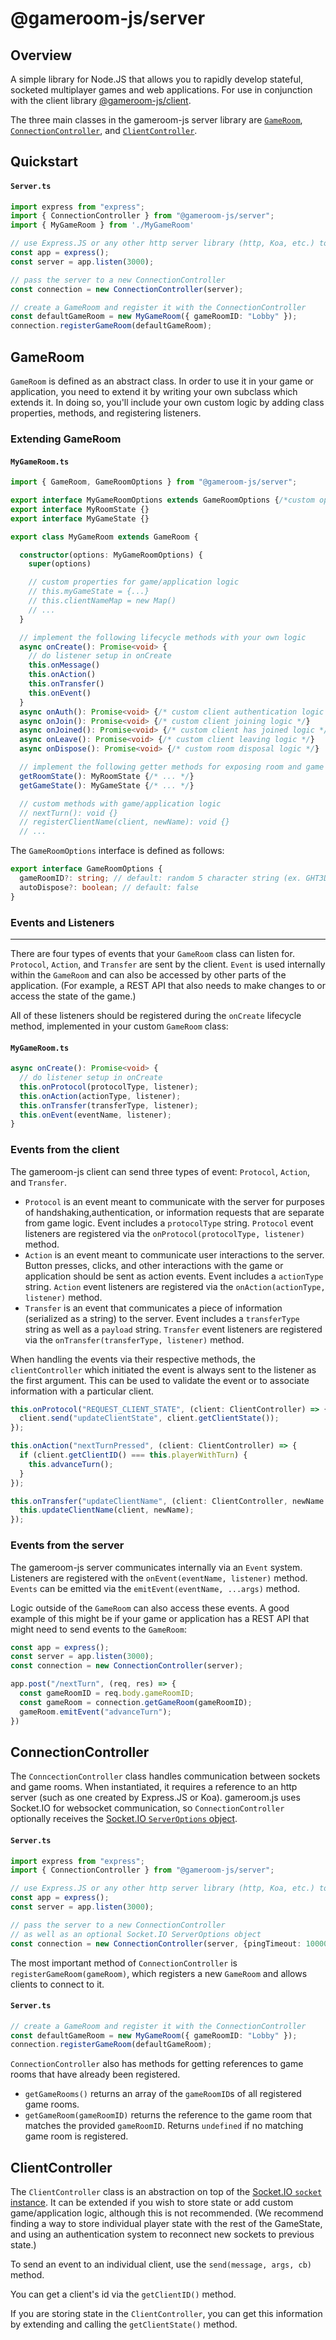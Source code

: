 # @gameroom-js/server

## Overview

A simple library for Node.JS that allows you to rapidly develop stateful, socketed multiplayer games and web applications. For use in conjunction with the client library [@gameroom-js/client](https://github.com/jbierfeldt/gameroom-js/tree/master/packages/client).

The three main classes in the gameroom-js server library are [`GameRoom`](https://github.com/jbierfeldt/gameroom-js/tree/master/packages/server#gameroom), [`ConnectionController`](https://github.com/jbierfeldt/gameroom-js/tree/master/packages/server#connectioncontroller), and [`ClientController`](https://github.com/jbierfeldt/gameroom-js/tree/master/packages/server#clientcontroller).

## Quickstart

#### **`Server.ts`**
```typescript
import express from "express";
import { ConnectionController } from "@gameroom-js/server";
import { MyGameRoom } from './MyGameRoom'

// use Express.JS or any other http server library (http, Koa, etc.) to create a server
const app = express();
const server = app.listen(3000);

// pass the server to a new ConnectionController
const connection = new ConnectionController(server);

// create a GameRoom and register it with the ConnectionController
const defaultGameRoom = new MyGameRoom({ gameRoomID: "Lobby" });
connection.registerGameRoom(defaultGameRoom);
```

## GameRoom

`GameRoom` is defined as an abstract class. In order to use it in your game or application, you need to extend it by writing your own subclass which extends it. In doing so, you'll include your own custom logic by adding class properties, methods, and registering listeners.

### Extending GameRoom

#### **`MyGameRoom.ts`**
```typescript
import { GameRoom, GameRoomOptions } from "@gameroom-js/server";

export interface MyGameRoomOptions extends GameRoomOptions {/*custom options interface*/}
export interface MyRoomState {}
export interface MyGameState {}

export class MyGameRoom extends GameRoom {

  constructor(options: MyGameRoomOptions) {
    super(options)

    // custom properties for game/application logic 
    // this.myGameState = {...}
    // this.clientNameMap = new Map()
    // ...
  }

  // implement the following lifecycle methods with your own logic
  async onCreate(): Promise<void> {
    // do listener setup in onCreate
    this.onMessage() 
    this.onAction()
    this.onTransfer()
    this.onEvent()
  }
  async onAuth(): Promise<void> {/* custom client authentication logic */}
  async onJoin(): Promise<void> {/* custom client joining logic */}
  async onJoined(): Promise<void> {/* custom client has joined logic */}
  async onLeave(): Promise<void> {/* custom client leaving logic */}
  async onDispose(): Promise<void> {/* custom room disposal logic */}

  // implement the following getter methods for exposing room and game state
  getRoomState(): MyRoomState {/* ... */}
  getGameState(): MyGameState {/* ... */}

  // custom methods with game/application logic
  // nextTurn(): void {}
  // registerClientName(client, newName): void {}
  // ...
```

The `GameRoomOptions` interface is defined as follows:

```typescript
export interface GameRoomOptions {
  gameRoomID?: string; // default: random 5 character string (ex. GHT3D)
  autoDispose?: boolean; // default: false
}
```

### Events and Listeners

---

There are four types of events that your `GameRoom` class can listen for. `Protocol`, `Action`, and `Transfer` are sent by the client. `Event` is used internally within the `GameRoom` and can also be accessed by other parts of the application. (For example, a REST API that also needs to make changes to or access the state of the game.)

All of these listeners should be registered during the `onCreate` lifecycle method, implemented in your custom `GameRoom` class:

#### **`MyGameRoom.ts`**
```typescript
async onCreate(): Promise<void> {
  // do listener setup in onCreate
  this.onProtocol(protocolType, listener);
  this.onAction(actionType, listener);
  this.onTransfer(transferType, listener);
  this.onEvent(eventName, listener);
}
```

### Events from the client

The gameroom-js client can send three types of event: `Protocol`, `Action`, and `Transfer`.

- `Protocol` is an event meant to communicate with the server for purposes of handshaking,authentication, or information requests that are separate from game logic. Event includes a `protocolType` string. `Protocol` event listeners are registered via the `onProtocol(protocolType, listener)` method.
- `Action` is an event meant to communicate user interactions to the server. Button presses, clicks, and other interactions with the game or application should be sent as action events. Event includes a `actionType` string. `Action` event listeners are registered via the `onAction(actionType, listener)` method.
- `Transfer` is an event that communicates a piece of information (serialized as a string) to the server. Event includes a `transferType` string as well as a `payload` string. `Transfer` event listeners are registered via the `onTransfer(transferType, listener)` method.

When handling the events via their respective methods, the `clientController` which initiated the event is always sent to the listener as the first argument. This can be used to validate the event or to associate information with a particular client.

```typescript
this.onProtocol("REQUEST_CLIENT_STATE", (client: ClientController) => {
  client.send("updateClientState", client.getClientState());
});

this.onAction("nextTurnPressed", (client: ClientController) => {
  if (client.getClientID() === this.playerWithTurn) {
    this.advanceTurn();
  }
});

this.onTransfer("updateClientName", (client: ClientController, newName: string) => {
  this.updateClientName(client, newName);
});
```

### Events from the server

The gameroom-js server communicates internally via an `Event` system. Listeners are registered with the `onEvent(eventName, listener)` method. `Events` can be emitted via the `emitEvent(eventName, ...args)` method.

Logic outside of the `GameRoom` can also access these events. A good example of this might be if your game or application has a REST API that might need to send events to the `GameRoom`:

```typescript
const app = express();
const server = app.listen(3000);
const connection = new ConnectionController(server);

app.post("/nextTurn", (req, res) => {
  const gameRoomID = req.body.gameRoomID;
  const gameRoom = connection.getGameRoom(gameRoomID);
  gameRoom.emitEvent("advanceTurn");
})
```

## ConnectionController

The `ConncectionController` class handles communication between sockets and game rooms. When instantiated, it requires a reference to an http server (such as one created by Express.JS or Koa). gameroom.js uses Socket.IO for websocket communication, so `ConnectionController` optionally receives the [Socket.IO `ServerOptions` object](https://socket.io/docs/v4/server-options/).

#### **`Server.ts`**
```typescript
import express from "express";
import { ConnectionController } from "@gameroom-js/server";

// use Express.JS or any other http server library (http, Koa, etc.) to create a server
const app = express();
const server = app.listen(3000);

// pass the server to a new ConnectionController
// as well as an optional Socket.IO ServerOptions object
const connection = new ConnectionController(server, {pingTimeout: 10000});
```

The most important method of `ConnectionController` is `registerGameRoom(gameRoom)`, which registers a new `GameRoom` and allows clients to connect to it.

#### **`Server.ts`**
```typescript
// create a GameRoom and register it with the ConnectionController
const defaultGameRoom = new MyGameRoom({ gameRoomID: "Lobby" });
connection.registerGameRoom(defaultGameRoom);
```

`ConnectionController` also has methods for getting references to game rooms that have already been registered.

- `getGameRooms()` returns an array of the `gameRoomID`s of all registered game rooms.
- `getGameRoom(gameRoomID)` returns the reference to the game room that matches the provided `gameRoomID`. Returns `undefined` if no matching game room is registered.

## ClientController

The `ClientController` class is an abstraction on top of the [Socket.IO `socket` instance](https://socket.io/docs/v4/server-api/#socket). It can be extended if you wish to store state or add custom game/application logic, although this is not recommended. (We recommend finding a way to store individual player state with the rest of the GameState, and using an authentication system to reconnect new sockets to previous state.)

To send an event to an individual client, use the `send(message, args, cb)` method.

You can get a client's id via the `getClientID()` method.

If you are storing state in the `ClientController`, you can get this information by extending and calling the `getClientState()` method.